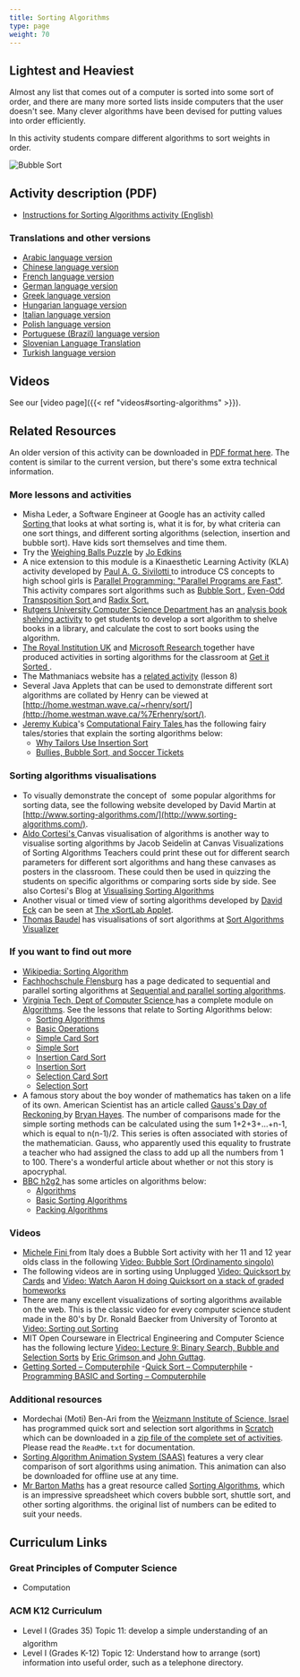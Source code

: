 ```yaml
---
title: Sorting Algorithms
type: page
weight: 70
---
```


## Lightest and Heaviest

Almost any list that comes out of a computer is sorted into some sort of order, and there are many more sorted lists inside computers that the user doesn't see. Many clever algorithms have been devised for putting values into order efficiently.

In this activity students compare different algorithms to sort weights in order.

![Bubble Sort](/images/activities/sorting-algorithms/BubbleSort.jpg)

## Activity description (PDF)

- [Instructions for Sorting Algorithms activity (English)](/documents/activities/sorting-algorithms/unplugged-07-sorting_algorithms.pdf)

### Translations and other versions

- [Arabic language version](/documents/activities/sorting-algorithms/arabic_translation_sorting_algorithms.pdf)
- [Chinese language version](/documents/activities/sorting-algorithms/Sorting-Algorithms-Chinese-Version.pdf)
- [French language version](/documents/activities/sorting-algorithms/07_fr_Algorithmes_de_tri.pdf)
- [German language version](/documents/activities/sorting-algorithms/sorting_CSunplugged-german-staub.pdf)
- [Greek language version](/documents/activities/sorting-algorithms/unplugged-07-sort_algorithms_greek.pdf)
- [Hungarian language version](/documents/activities/sorting-algorithms/7_rendezesek_HU.pdf)
- [Italian language version](/documents/activities/sorting-algorithms/Sorting-algs-italian.pdf)
- [Polish language version](/documents/activities/sorting-algorithms/A7.pdf)
- [Portuguese (Brazil) language version](/documents/activities/sorting-algorithms/portuguese-brazil-07.pdf)
- [Slovenian Language Translation](/documents/activities/sorting-algorithms/07-Urejanje.pdf)
- [Turkish language version](/documents/activities/sorting-algorithms/unplugged-07-sort_algorithms_turkish.pdf)

## Videos

See our [video page]({{< ref "videos#sorting-algorithms" >}}).

<!--
## Photos

wp-content/uploads/2015/02/sorting-algs-photo-750x500.jpg
Supplies used for the sorting algorithm activities

wp-content/uploads/2014/12/DSCF7019-640x426.jpg
Mr. Nakamura explains sorting activity, Informatics Education Symposium 2010, Osaka, Japan

wp-content/uploads/2014/12/IMG_0605-640x426.jpg
Mr. Idosaka and Prof. Kuno at a card sorting contest, Informatics Education Symposium 2010, Osaka, Japan

wp-content/uploads/2015/01/Sorting-Still-1-750x500.jpg
A student sorts the weights
-->

## Related Resources

An older version of this activity can be downloaded in [PDF format here](/documents/activities/sorting-algorithms/unplugged-07-sorting_algorithms-original.pdf). The content is similar to the current version, but there's some extra technical information.

### More lessons and activities

- Misha Leder, a Software Engineer at Google has an activity called [ Sorting ](https://sites.google.com/site/childrenandtechnology/Home/presentation-4-sorting) that looks at what sorting is, what it is for, by what criteria can one sort things, and different sorting algorithms (selection, insertion and bubble sort). Have kids sort themselves and time them.
- Try the [ Weighing Balls Puzzle](http://www.gwydir.demon.co.uk/jo/games/puzzles/balls.htm) by [Jo Edkins](http://www.gwydir.demon.co.uk/jo/index.htm)
- A nice extension to this module is a Kinaesthetic Learning Activity (KLA) activity developed by [ Paul A. G. Sivilotti ](http://web.cse.ohio-state.edu/~paolo/) to introduce CS concepts to high school girls is [Parallel Programming: "Parallel Programs are Fast"](http://web.cse.ohio-state.edu/~paolo/outreach/FESC02/parallel.pdf). This activity compares sort algorithms such as [ Bubble Sort ](https://en.wikipedia.org/wiki/Bubble_sort) , [Even-Odd Transposition Sort ](https://en.wikipedia.org/wiki/Odd-even_sort) and [Radix Sort.](https://en.wikipedia.org/wiki/Radix_sort)
- [Rutgers University Computer Science Department ](https://www.cs.rutgers.edu/) has an [analysis book shelving activity](http://www.cs.duke.edu/csed/pltl/exercises/lessons/110/Algs-AnalysisBookShelving.zip) to get students to develop a sort algorithm to shelve books in a library, and calculate the cost to sort books using the algorithm.
- [The Royal Institution UK](https://www.rigb.org/) and [ Microsoft Research ](https://www.microsoft.com/en-us/research/?from=http%3A%2F%2Fresearch.microsoft.com%2Fen-us%2F) together have produced activities in sorting algorithms for the classroom at [Get it Sorted ](http://www.rigb.org/christmaslectures08/html/activities/get-it-sorted.pdf#page=1).
- The Mathmaniacs website has a [related activity](http://www.mathmaniacs.org/lessons/08-sorting/index.html) (lesson 8)
- Several Java Applets that can be used to demonstrate different sort algorithms are collated by Henry can be viewed at [http://home.westman.wave.ca/~rhenry/sort/](http://home.westman.wave.ca/%7Erhenry/sort/).
- [Jeremy Kubica](https://www.blogger.com/profile/02057783753310151192)'s [Computational Fairy Tales ](http://computationaltales.blogspot.com/p/posts-by-topic.html) has the following fairy tales/stories that explain the sorting algorithms below:
    - [Why Tailors Use Insertion Sort ](http://computationaltales.blogspot.com/2011/04/why-tailors-use-insertion-sort.html)
    - [Bullies, Bubble Sort, and Soccer Tickets](http://computationaltales.blogspot.com/2011/04/bullies-bubble-sort-and-soccer-tickets.html)

### Sorting algorithms visualisations

- To visually demonstrate the concept of  some popular algorithms for sorting data, see the following website developed by David Martin at [http://www.sorting-algorithms.com/](http://www.sorting-algorithms.com/).
- [Aldo Cortesi's ](http://corte.si/) Canvas visualisation of algorithms is another way to visualise sorting algorithms by Jacob Seidelin at Canvas Visualizations of Sorting Algorithms Teachers could print these out for different search parameters for different sort algorithms and hang these canvases as posters in the classroom. These could then be used in quizzing the students on specific algorithms or comparing sorts side by side. See also Cortesi's Blog at [Visualising Sorting Algorithms](http://corte.si/posts/code/visualisingsorting/index.html)
- Another visual or timed view of sorting algorithms developed by [David Eck](http://math.hws.edu/eck/) can be seen at [The xSortLab Applet](http://math.hws.edu/TMCM/java/xSortLab/index.html).
- [Thomas Baudel](http://thomas.baudel.name) has visualisations of sort algorithms at [Sort Algorithms Visualizer](http://thomas.baudel.name/Visualisation/VisuTri/index.html)

### If you want to find out more

- [Wikipedia: Sorting Algorithm](https://en.wikipedia.org/wiki/Sorting_algorithm)
- [Fachhochschule Flensburg](http://www.fh-flensburg.de/fhfl/index.php) has a page dedicated to sequential and parallel sorting algorithms at [Sequential and parallel sorting algorithms](http://www.iti.fh-flensburg.de/lang/algorithmen/sortieren/algoen.htm).
- [Virginia Tech, Dept of Computer Science ](https://vt.edu/) has a complete module on [Algorithms](http://courses.cs.vt.edu/%7Ecsonline/Algorithms/Lessons/index.html). See the lessons that relate to Sorting Algorithms below:
    - [Sorting Algorithms ](http://courses.cs.vt.edu/%7Ecsonline/Algorithms/Lessons/SortingAlgorithms/index.html)
    - [Basic Operations ](http://courses.cs.vt.edu/%7Ecsonline/Algorithms/Lessons/BasicOperations/index.html)
    - [Simple Card Sort ](http://courses.cs.vt.edu/%7Ecsonline/Algorithms/Lessons/SimpleCardSort/index.html)
    - [Simple Sort ](http://courses.cs.vt.edu/%7Ecsonline/Algorithms/Lessons/SimpleSort/index.html)
    - [Insertion Card Sort ](http://courses.cs.vt.edu/%7Ecsonline/Algorithms/Lessons/InsertionCardSort/index.html)
    - [Insertion Sort ](http://courses.cs.vt.edu/%7Ecsonline/Algorithms/Lessons/InsertionSort/index.html)
    - [Selection Card Sort ](http://courses.cs.vt.edu/%7Ecsonline/Algorithms/Lessons/SelectionCardSort/index.html)
    - [Selection Sort](http://courses.cs.vt.edu/%7Ecsonline/Algorithms/Lessons/SelectionSort/index.html)
- A famous story about the boy wonder of mathematics has taken on a life of its own. American Scientist has an article called [Gauss's Day of Reckoning ](https://www.americanscientist.org/article/gausss-day-of-reckoning) by [ Bryan Hayes](http://www.americanscientist.org/authors/detail/brian-hayes). The number of comparisons made for the simple sorting methods can be calculated using the sum 1+2+3+…+n-1, which is equal to n(n-1)/2. This series is often associated with stories of the mathematician. Gauss, who apparently used this equality to frustrate a teacher who had assigned the class to add up all the numbers from 1 to 100. There's a wonderful article about whether or not this story is apocryphal.
- [BBC h2g2 ](https://h2g2.com/)has some articles on algorithms below:
    - [Algorithms ](https://h2g2.com/A842960)
    - [Basic Sorting Algorithms ](https://h2g2.com/A944471)
    - [Packing Algorithms ](https://h2g2.com/A954722)

### Videos

- [Michele Fini ](http://michele-fini.blogspot.sg/) from Italy does a Bubble Sort activity with her 11 and 12 year olds class in the following [Video: Bubble Sort (Ordinamento singolo) ](http://www.youtube.com/watch?v=sul46uXd6qk)
- The following videos are in sorting using Unplugged [Video: Quicksort by Cards](http://www.youtube.com/watch?v=ZrZLLbNJHOs) and [Video: Watch Aaron H doing Quicksort on a stack of graded homeworks](http://www.youtube.com/watch?v=FSyr8o8jjwM)
- There are many excellent visualizations of sorting algorithms available on the web. This is the classic video for every computer science student made in the 80's by Dr. Ronald Baecker from University of Toronto at [ Video: Sorting out Sorting ](https://www.youtube.com/watch?v=SJwEwA5gOkM)
- MIT Open Courseware in Electrical Engineering and Computer Science has the following lecture [Video: Lecture 9: Binary Search, Bubble and Selection Sorts](http://www.youtube.com/watch?v=UNHQ7CRsEtU) by [Eric Grimson ](http://people.csail.mit.edu/welg/) and [ John Guttag](http://nms.csail.mit.edu/%7Eguttag/).
- [Getting Sorted – Computerphile](https://www.youtube.com/watch?v=kgBjXUE_Nwc)
-[Quick Sort – Computerphile](https://www.youtube.com/watch?v=XE4VP_8Y0BU)
-[Programming BASIC and Sorting – Computerphile](https://www.youtube.com/watch?v=Ou2A-JWszVA)

### Additional resources

- Mordechai (Moti) Ben-Ari from the [ Weizmann Institute of Science, Israel ](https://www.weizmann.ac.il/pages/) has programmed quick sort and selection sort algorithms in [Scratch ](https://scratch.mit.edu/) which can be downloaded in a [ zip file of the complete set of activities](https://code.google.com/archive/p/scratch-unplugged/downloads). Please read the `ReadMe.txt` for documentation.
- [Sorting Algorithm Animation System (SAAS)](https://www.mundayweb.com/html/Sorting%20Algorithm%20Animation%20System%20(SAAS).html) features a very clear comparison of sort algorithms using animation. This animation can also be downloaded for offline use at any time.
- [Mr Barton Maths](http://www.mrbartonmaths.com/index.htm) has a great resource called [Sorting Algorithms](http://www.mrbartonmaths.com/resources/a%20level/d1/Sorting%20Algorithms.xls), which is an impressive spreadsheet which covers bubble sort, shuttle sort, and other sorting algorithms. the original list of numbers can be edited to suit your needs.

## Curriculum Links

### Great Principles of Computer Science

- Computation

### ACM K12 Curriculum

- Level I (Grades 35) Topic 11: develop a simple understanding of an algorithm
- Level I (Grades K-12) Topic 12: Understand how to arrange (sort) information into useful order, such as a telephone directory.
